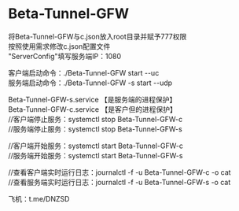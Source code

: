 # Beta-Tunnel-GFW  
将Beta-Tunnel-GFW与c.json放入root目录并赋予777权限  
按照使用需求修改c.json配置文件  
"ServerConfig"填写服务端IP：1080  
  
客户端启动命令：./Beta-Tunnel-GFW start --uc  
服务端启动命令：./Beta-Tunnel-GFW -s start --udp  
  
Beta-Tunnel-GFW-s.service 【是服务端的进程保护】    
Beta-Tunnel-GFW-c.service 【是客户但的进程保护】  
//客户端停止服务：systemctl stop Beta-Tunnel-GFW-c  
//服务端停止服务：systemctl stop Beta-Tunnel-GFW-s  
  
//客户端开始服务：systemctl start Beta-Tunnel-GFW-c  
//服务端开始服务：systemctl start Beta-Tunnel-GFW-s  
  
//查看客户端实时运行日志：journalctl -f -u Beta-Tunnel-GFW-c -o cat  
//查看服务端实时运行日志：journalctl -f -u Beta-Tunnel-GFW-s -o cat  
  

飞机：t.me/DNZSD
